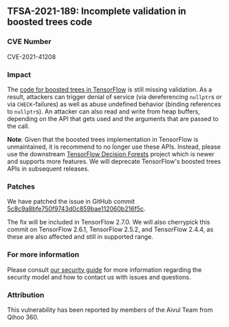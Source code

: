 ## TFSA-2021-189: Incomplete validation in boosted trees code

### CVE Number
CVE-2021-41208

### Impact
The [code for boosted trees in TensorFlow](https://github.com/tensorflow/tensorflow/blob/e0b6e58c328059829c3eb968136f17aa72b6c876/tensorflow/core/kernels/boosted_trees/stats_ops.cc) is still missing validation. As a result, attackers can trigger denial of service (via dereferencing `nullptr`s or via `CHECK`-failures) as well as abuse undefined behavior (binding references to `nullptr`s). An attacker can also read and write from heap buffers, depending on the API that gets used and the arguments that are passed to the call.

**Note**: Given that the boosted trees implementation in TensorFlow is unmaintained, it is recommend to no longer use these APIs.  Instead, please use the downstream [TensorFlow Decision Forests](https://github.com/tensorflow/decision-forests) project which is newer and supports more features. We will deprecate TensorFlow's boosted trees APIs in subsequent releases.

### Patches
We have patched the issue in GitHub commit [5c8c9a8bfe750f9743d0c859bae112060b216f5c](https://github.com/tensorflow/tensorflow/commit/5c8c9a8bfe750f9743d0c859bae112060b216f5c).

The fix will be included in TensorFlow 2.7.0. We will also cherrypick this commit on TensorFlow 2.6.1, TensorFlow 2.5.2, and TensorFlow 2.4.4, as these are also affected and still in supported range.

### For more information
Please consult [our security guide](https://github.com/tensorflow/tensorflow/blob/master/SECURITY.md) for more information regarding the security model and how to contact us with issues and questions.

### Attribution
This vulnerability has been reported by members of the Aivul Team from Qihoo 360.
